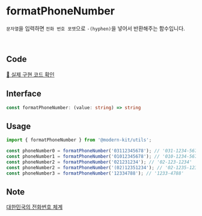 # formatPhoneNumber

`문자열`을 입력하면 `전화 번호 포맷`으로 `-(hyphen)`을 넣어서 반환해주는 함수입니다.

<br />

## Code
[🔗 실제 구현 코드 확인](https://github.com/modern-agile-team/modern-kit/blob/main/packages/utils/src/formatter/formatPhoneNumber/index.ts)

## Interface
```ts title="typescript"
const formatPhoneNumber: (value: string) => string
```

## Usage
```ts title="typescript"
import { formatPhoneNumber } from '@modern-kit/utils';

const phoneNumber0 = formatPhoneNumber('03112345678'); // '031-1234-5678'
const phoneNumber1 = formatPhoneNumber('01012345678'); // '010-1234-5678'
const phoneNumber2 = formatPhoneNumber('021231234'); // '02-123-1234'
const phoneNumber2 = formatPhoneNumber('(02)12351234'); // '02-1235-1234'
const phoneNumber3 = formatPhoneNumber('12334788'); // '1233-4788'
```

## Note
[대한민국의 전화번호 체계](https://ko.wikipedia.org/wiki/%EB%8C%80%ED%95%9C%EB%AF%BC%EA%B5%AD%EC%9D%98_%EC%A0%84%ED%99%94%EB%B2%88%ED%98%B8_%EC%B2%B4%EA%B3%84)